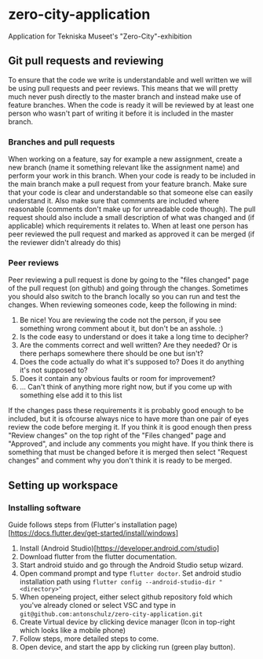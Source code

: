 # zero-city-application
Application for Tekniska Museet's "Zero-City"-exhibition

## Git pull requests and reviewing
To ensure that the code we write is understandable and well written we will be using pull requests 
and peer reviews. This means that we will pretty much never push directly to the master branch and
instead make use of feature branches. When the code is ready it will be reviewed by at least one
person who wasn't part of writing it before it is included in the master branch.

### Branches and pull requests
When working on a feature, say for example a new assignment, create a new branch (name it something 
relevant like the assignment name) and perform your work in this branch. When your code is ready to 
be included in the main branch make a pull request from your feature branch. Make sure that your
code is clear and understandable so that someone else can easily understand it. Also make sure that
comments are included where reasonable (comments don't make up for unreadable code though). The pull
request should also include a small description of what was changed and (if applicable) which
requirements it relates to. When at least one person has peer reviewed the pull request and marked 
as approved it can be merged (if the reviewer didn't already do this)

### Peer reviews
Peer reviewing a pull request is done by going to the "files changed" page of the pull request (on 
github) and going through the changes. Sometimes you should also switch to the branch locally so you
can run and test the changes. When reviewing someones code, keep the following in mind:

1. Be nice! You are reviewing the code not the person, if you see something wrong comment about it, but don't be an asshole. :)
2. Is the code easy to understand or does it take a long time to decipher?
3. Are the comments correct and well written? Are they needed? Or is there perhaps somewhere there should be one but isn't?
4. Does the code actually do what it's supposed to? Does it do anything it's not supposed to?
5. Does it contain any obvious faults or room for improvement?
6. ... Can't think of anything more right now, but if you come up with something else add it to this list

If the changes pass these requirements it is probably good enough to be included, but it is ofcourse
always nice to have more than one pair of eyes review the code before merging it. If you think it is
good enough then press "Review changes" on the top right of the "Files changed" page and "Approved",
and include any comments you might have. If you think there is something that must be changed before
it is merged then select "Request changes" and comment why you don't think it is ready to be merged.

## Setting up workspace
### Installing software
Guide follows steps from (Flutter's installation page)[https://docs.flutter.dev/get-started/install/windows]

1. Install (Android Studio)[https://developer.android.com/studio]
2. Download flutter from the flutter documentation.
3. Start android stuido and go through the Android Studio setup wizard.
4. Open command prompt and type `flutter doctor`. Set android studio installation path using `flutter config --android-studio-dir "<directory>"`
5. When openeing project, either select github repository fold which you've already cloned or select VSC and type in `git@github.com:antonschulz/zero-city-application.git`
6. Create Virtual device by clicking device manager (Icon in top-right which looks like a mobile phone)
7. Follow steps, more detailed steps to come.
8. Open device, and start the app by clicking run (green play button).